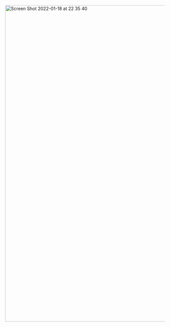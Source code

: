 
<img width="1000" alt="Screen Shot 2022-01-18 at 22 35 40" src="https://user-images.githubusercontent.com/37787994/150070341-692043d7-e4ed-4ae9-bf57-6a84ce958375.png">

